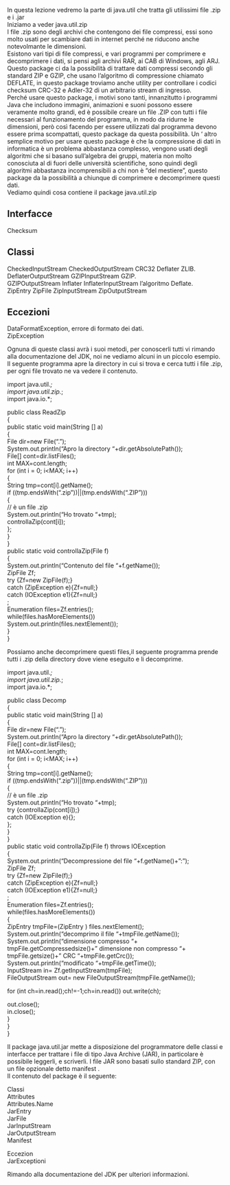 In questa lezione vedremo la parte di java.util che tratta gli utilissimi file .zip e i .jar  
Iniziamo a veder java.util.zip  
I file .zip sono degli archivi che contengono dei file compressi, essi sono molto usati per scambiare dati in internet perché ne riducono anche notevolmante le dimensioni.  
Esistono vari tipi di file compressi, e vari programmi per comprimere e decomprimere i dati, si pensi agli archivi RAR, ai CAB di Windows, agli ARJ. Questo package ci da la possibilità di trattare dati compressi secondo gli standard ZIP e GZIP, che usano l’algoritmo di compressione chiamato DEFLATE, in questo package troviamo anche utility per controllare i codici checksum CRC-32 e Adler-32 di un arbitrario stream di ingresso.  
Perché usare questo package, i motivi sono tanti, innanzitutto i programmi Java che includono immagini, animazioni e suoni possono essere veramente molto grandi, ed è possibile creare un file .ZIP con tutti i file necessari al funzionamento del programma, in modo da ridurne le dimensioni, però così facendo per essere utilizzati dal programma devono essere prima scompattati, questo package da questa possibilità. Un ‘ altro semplice motivo per usare questo package è che la compressione di dati in informatica è un problema abbastanza complesso, vengono usati degli algoritmi che si basano sull’algebra dei gruppi, materia non molto conosciuta al di fuori delle università scientifiche, sono quindi degli algoritmi abbastanza incomprensibili a chi non è “del mestiere”, questo package da la possibilità a chiunque di comprimere e decomprimere questi dati.  
Vediamo quindi cosa contiene il package java.util.zip

Interfacce
----------

Checksum

Classi
------

CheckedInputStream CheckedOutputStream CRC32 Deflater ZLIB.  
DeflaterOutputStream GZIPInputStream GZIP.  
GZIPOutputStream Inflater InflaterInputStream l’algoritmo Deflate.  
ZipEntry ZipFile ZipInputStream ZipOutputStream

Eccezioni
---------

DataFormatException, errore di formato dei dati.  
ZipException

Ognuna di queste classi avrà i suoi metodi, per conoscerli tutti vi rimando alla documentazione del JDK, noi ne vediamo alcuni in un piccolo esempio.  
Il seguente programma apre la directory in cui si trova e cerca tutti i file .zip, per ogni file trovato ne va vedere il contenuto.

import java.util.*;  
import java.util.zip.*;  
import java.io.*;  
  
public class ReadZip  
{  
public static void main(String \[\] a)  
{  
File dir=new File(“.”);  
System.out.println(“Apro la directory “+dir.getAbsolutePath());  
File\[\] cont=dir.listFiles();  
int MAX=cont.length;  
for (int i = 0; i<MAX; i++)  
{  
String tmp=cont\[i\].getName();  
if ((tmp.endsWith(“.zip”))||(tmp.endsWith(“.ZIP”)))  
{  
// è un file .zip  
System.out.println(“Ho trovato “+tmp);  
controllaZip(cont\[i\]);  
};  
}  
}  
public static void controllaZip(File f)  
{  
System.out.println(“Contenuto del file “+f.getName());  
ZipFile Zf;  
try {Zf=new ZipFile(f);}  
catch (ZipException e){Zf=null;}  
catch (IOException e1){Zf=null;}  
;  
Enumeration files=Zf.entries();  
while(files.hasMoreElements())  
System.out.println(files.nextElement());  
}  
}  

Possiamo anche decomprimere questi files,il seguente programma prende tutti i .zip della directory dove viene eseguito e li decomprime.

import java.util.*;  
import java.util.zip.*;  
import java.io.*;  
  
public class Decomp  
{  
public static void main(String \[\] a)  
{  
File dir=new File(“.”);  
System.out.println(“Apro la directory “+dir.getAbsolutePath());  
File\[\] cont=dir.listFiles();  
int MAX=cont.length;  
for (int i = 0; i<MAX; i++)  
{  
String tmp=cont\[i\].getName();  
if ((tmp.endsWith(“.zip”))||(tmp.endsWith(“.ZIP”)))  
{  
// è un file .zip  
System.out.println(“Ho trovato “+tmp);  
try {controllaZip(cont\[i\]);}  
catch (IOException e){};  
};  
}  
}  
public static void controllaZip(File f) throws IOException  
{  
System.out.println(“Decompressione del file “+f.getName()+”:”);  
ZipFile Zf;  
try {Zf=new ZipFile(f);}  
catch (ZipException e){Zf=null;}  
catch (IOException e1){Zf=null;}  
;  
Enumeration files=Zf.entries();  
while(files.hasMoreElements())  
{  
ZipEntry tmpFile=(ZipEntry ) files.nextElement();  
System.out.println(“decomprimo il file “+tmpFile.getName());  
System.out.println(“dimensione compresso “+  
tmpFile.getCompressedsize()+” dimensione non compresso “+  
tmpFile.getsize()+” CRC “+tmpFile.getCrc());  
System.out.println(“modificato “+tmpFile.getTime());  
InputStream in= Zf.getInputStream(tmpFile);  
FileOutputStream out= new FileOutputStream(tmpFile.getName());  
  
for (int ch=in.read();ch!=-1;ch=in.read()) out.write(ch);  
  
out.close();  
in.close();  
}  
}  
}  

Il package java.util.jar mette a disposizione del programmatore delle classi e interfacce per trattare i file di tipo Java Archive (JAR), in particolare è possibile leggerli, e scriverli. I file JAR sono basati sullo standard ZIP, con un file opzionale detto manifest .  
Il contenuto del package è il seguente:

Classi  
Attributes  
Attributes.Name  
JarEntry  
JarFile  
JarInputStream  
JarOutputStream  
Manifest  

Eccezion  
JarExceptioni

Rimando alla documentazione del JDK per ulteriori informazioni.